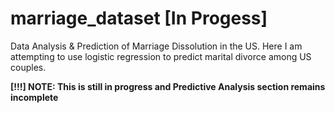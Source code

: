 # marriage_dataset [In Progess]
Data Analysis &amp; Prediction of Marriage Dissolution in the US. Here I am attempting to use logistic regression to predict marital divorce among US couples.

<b>[!!!] NOTE: This is still in progress and Predictive Analysis section remains incomplete</b>
